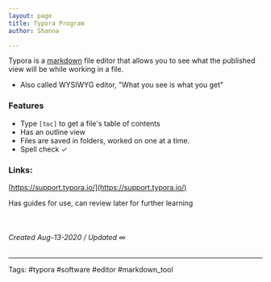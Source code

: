 ```yaml
---
layout: page
title: Typora Program
author: Shanna

---
```


Typora is a [markdown](../mocs/🟣MARKDOWN.md) file editor that allows you to see what the published view will be while working in a file. 
- Also called WYSIWYG editor, "What you see is what you get"


### Features
- Type `[toc]` to get a file's table of contents
- Has an outline view
- Files are saved in folders, worked on one at a time.
- Spell check ✓

### Links:
[https://support.typora.io/](https://support.typora.io/)

Has guides for use, can review later for further learning




<br>

###### Created Aug-13-2020 / Updated ∞

---

Tags: #typora #software #editor #markdown_tool
